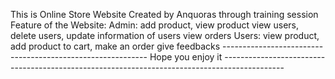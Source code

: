 This is Online Store Website Created by Anquoras through training session
Feature of the Website:
Admin: add product, view product
       view users, delete users, update information of users
       view orders
Users: view product, add product to cart, make an order
       give feedbacks
----------------------------------------------------------- Hope you enjoy it ---------------------------------------------------------------------------------------------
